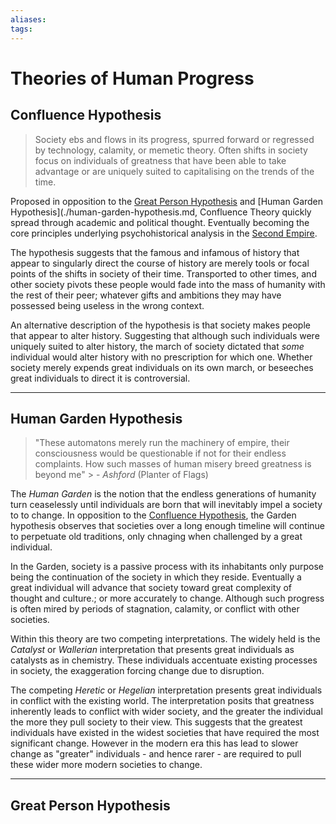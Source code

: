 ```yaml
---
aliases:
tags:
---
```


# Theories of Human Progress

## Confluence Hypothesis

> Society ebs and flows in its progress, spurred forward or regressed by technology, calamity, or memetic theory. Often shifts in society focus on individuals of greatness that have been able to take advantage or are uniquely suited to capitalising on the trends of the time. 

Proposed in opposition to the [Great Person Hypothesis](#great-person-hypothesis) and [Human Garden Hypothesis](./human-garden-hypothesis.md, Confluence Theory quickly spread through academic and political thought. Eventually becoming the core principles underlying psychohistorical analysis in the [Second Empire](../Organisation/second-empire.md). 

The hypothesis suggests that the famous and infamous of history that appear to singularly direct the course of history are merely tools or focal points of the shifts in society of their time. Transported to other times, and other society pivots these people would fade into the mass of humanity with the rest of their peer; whatever gifts and ambitions they may have possessed being useless in the wrong context. 

An alternative description of the hypothesis is that society makes people that appear to alter history. Suggesting that although such individuals were uniquely suited to alter history, the march of society dictated that *some* individual would alter history with no prescription for which one. Whether society merely expends great individuals on its own march, or beseeches great individuals to direct it is controversial.

***

## Human Garden Hypothesis

> "These automatons merely run the machinery of empire, their consciousness would be questionable if not for their endless complaints. How such masses of human misery breed greatness is beyond me"
		> - *Ashford* (Planter of Flags)

The *Human Garden* is the notion that the endless generations of humanity turn ceaselessly until individuals are born that will inevitably impel a society to to change. In opposition to the [Confluence Hypothesis](#confluence-hypothesis), the Garden hypothesis observes that societies over a long enough timeline will continue to perpetuate old traditions, only chnaging when challenged by a great individual.

In the Garden, society is a passive process with its inhabitants only purpose being the continuation of the society in which they reside. Eventually a great individual will advance that society toward great complexity of thought and culture.; or more accurately to change. Although such progress is often mired by periods of stagnation, calamity, or conflict with other societies. 

Within this theory are two competing interpretations. The widely held is the *Catalyst* or *Wallerian* interpretation that presents great individuals as catalysts as in chemistry. These individuals accentuate existing processes in society, the exaggeration forcing change due to disruption.  

The competing *Heretic* or *Hegelian* interpretation presents great individuals in conflict with the existing world. The interpretation posits that greatness inherently leads to conflict with wider society, and the greater the individual the more they pull society to their view. This suggests that the greatest individuals have existed in the widest societies that have required the most significant change. However in the modern era this has lead to slower change as "greater" individuals - and hence rarer - are required to pull these wider more modern societies to change.

***

## Great Person Hypothesis